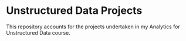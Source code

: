 # Unstructured Data Projects
This repository accounts for the projects undertaken in my Analytics for Unstructured Data course.
